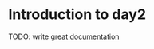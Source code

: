 # Introduction to day2

TODO: write [great documentation](https://jacobian.org/writing/what-to-write/)
